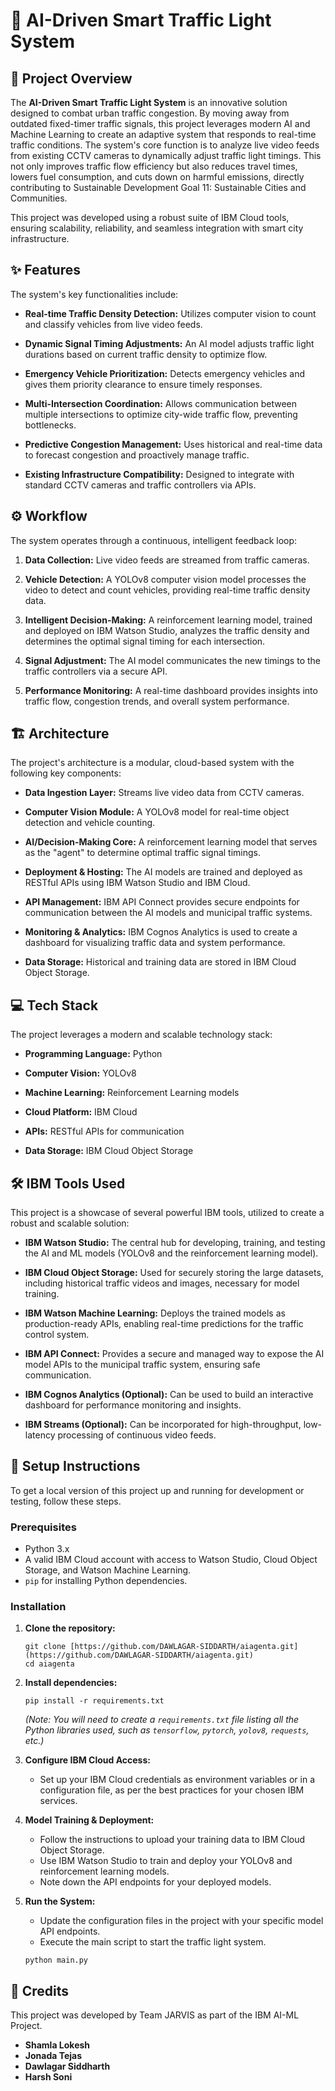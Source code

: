 # 🚀 AI-Driven Smart Traffic Light System

## 🌟 Project Overview

The **AI-Driven Smart Traffic Light System** is an innovative solution designed to combat urban traffic congestion. By moving away from outdated fixed-timer traffic signals, this project leverages modern AI and Machine Learning to create an adaptive system that responds to real-time traffic conditions. The system's core function is to analyze live video feeds from existing CCTV cameras to dynamically adjust traffic light timings. This not only improves traffic flow efficiency but also reduces travel times, lowers fuel consumption, and cuts down on harmful emissions, directly contributing to Sustainable Development Goal 11: Sustainable Cities and Communities.

This project was developed using a robust suite of IBM Cloud tools, ensuring scalability, reliability, and seamless integration with smart city infrastructure.

## ✨ Features

The system's key functionalities include:

* **Real-time Traffic Density Detection:** Utilizes computer vision to count and classify vehicles from live video feeds.

* **Dynamic Signal Timing Adjustments:** An AI model adjusts traffic light durations based on current traffic density to optimize flow.

* **Emergency Vehicle Prioritization:** Detects emergency vehicles and gives them priority clearance to ensure timely responses.

* **Multi-Intersection Coordination:** Allows communication between multiple intersections to optimize city-wide traffic flow, preventing bottlenecks.

* **Predictive Congestion Management:** Uses historical and real-time data to forecast congestion and proactively manage traffic.

* **Existing Infrastructure Compatibility:** Designed to integrate with standard CCTV cameras and traffic controllers via APIs.

## ⚙️ Workflow

The system operates through a continuous, intelligent feedback loop:

1.  **Data Collection:** Live video feeds are streamed from traffic cameras.

2.  **Vehicle Detection:** A YOLOv8 computer vision model processes the video to detect and count vehicles, providing real-time traffic density data.

3.  **Intelligent Decision-Making:** A reinforcement learning model, trained and deployed on IBM Watson Studio, analyzes the traffic density and determines the optimal signal timing for each intersection.

4.  **Signal Adjustment:** The AI model communicates the new timings to the traffic controllers via a secure API.

5.  **Performance Monitoring:** A real-time dashboard provides insights into traffic flow, congestion trends, and overall system performance.

## 🏗️ Architecture

The project's architecture is a modular, cloud-based system with the following key components:

* **Data Ingestion Layer:** Streams live video data from CCTV cameras.

* **Computer Vision Module:** A YOLOv8 model for real-time object detection and vehicle counting.

* **AI/Decision-Making Core:** A reinforcement learning model that serves as the "agent" to determine optimal traffic signal timings.

* **Deployment & Hosting:** The AI models are trained and deployed as RESTful APIs using IBM Watson Studio and IBM Cloud.

* **API Management:** IBM API Connect provides secure endpoints for communication between the AI models and municipal traffic systems.

* **Monitoring & Analytics:** IBM Cognos Analytics is used to create a dashboard for visualizing traffic data and system performance.

* **Data Storage:** Historical and training data are stored in IBM Cloud Object Storage.

## 💻 Tech Stack

The project leverages a modern and scalable technology stack:

* **Programming Language:** Python

* **Computer Vision:** YOLOv8

* **Machine Learning:** Reinforcement Learning models

* **Cloud Platform:** IBM Cloud

* **APIs:** RESTful APIs for communication

* **Data Storage:** IBM Cloud Object Storage

## 🛠️ IBM Tools Used

This project is a showcase of several powerful IBM tools, utilized to create a robust and scalable solution:

* **IBM Watson Studio:** The central hub for developing, training, and testing the AI and ML models (YOLOv8 and the reinforcement learning model).

* **IBM Cloud Object Storage:** Used for securely storing the large datasets, including historical traffic videos and images, necessary for model training.

* **IBM Watson Machine Learning:** Deploys the trained models as production-ready APIs, enabling real-time predictions for the traffic control system.

* **IBM API Connect:** Provides a secure and managed way to expose the AI model APIs to the municipal traffic system, ensuring safe communication.

* **IBM Cognos Analytics (Optional):** Can be used to build an interactive dashboard for performance monitoring and insights.

* **IBM Streams (Optional):** Can be incorporated for high-throughput, low-latency processing of continuous video feeds.

## 🚀 Setup Instructions

To get a local version of this project up and running for development or testing, follow these steps.

### Prerequisites

* Python 3.x
* A valid IBM Cloud account with access to Watson Studio, Cloud Object Storage, and Watson Machine Learning.
* `pip` for installing Python dependencies.

### Installation

1.  **Clone the repository:**
    ```
    git clone [https://github.com/DAWLAGAR-SIDDARTH/aiagenta.git](https://github.com/DAWLAGAR-SIDDARTH/aiagenta.git)
    cd aiagenta
    ```

2.  **Install dependencies:**
    ```
    pip install -r requirements.txt
    ```
    *(Note: You will need to create a `requirements.txt` file listing all the Python libraries used, such as `tensorflow`, `pytorch`, `yolov8`, `requests`, etc.)*

3.  **Configure IBM Cloud Access:**
    * Set up your IBM Cloud credentials as environment variables or in a configuration file, as per the best practices for your chosen IBM services.

4.  **Model Training & Deployment:**
    * Follow the instructions to upload your training data to IBM Cloud Object Storage.
    * Use IBM Watson Studio to train and deploy your YOLOv8 and reinforcement learning models.
    * Note down the API endpoints for your deployed models.

5.  **Run the System:**
    * Update the configuration files in the project with your specific model API endpoints.
    * Execute the main script to start the traffic light system.
    ```
    python main.py
    ```

## 👥 Credits

This project was developed by Team JARVIS as part of the IBM AI-ML Project.

* **Shamla Lokesh**
* **Jonada Tejas**
* **Dawlagar Siddharth**
* **Harsh Soni**
